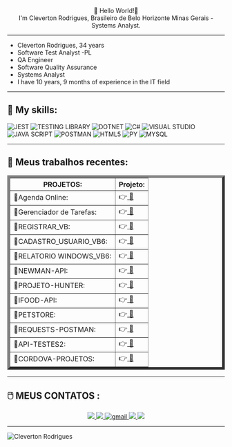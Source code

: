 
<p align="center">
👋 Hello World!👋  
     <br>
I'm Cleverton Rodrigues, Brasileiro de Belo Horizonte Minas Gerais - Systems Analyst.
</p>

**************************************************************************************************************


* Cleverton Rodrigues, 34 years
* Software Test Analyst -PL
* QA Engineer
* Software Quality Assurance
* Systems Analyst
* I have 10 years, 9 months of experience in the IT field

**************************************************************************************************************
## **💬 My skills:**

<p align="center" >
  
![JEST](https://img.shields.io/badge/Jest-323330?style=for-the-badge&logo=Jest&logoColor=white)
![TESTING LIBRARY](https://img.shields.io/badge/testing%20library-323330?style=for-the-badge&logo=testing-library&logoColor=red)
![DOTNET](https://img.shields.io/badge/.NET-5C2D91?style=for-the-badge&logo=.net&logoColor=white)
![C#](https://img.shields.io/badge/C%23-239120?style=for-the-badge&logo=c-sharp&logoColor=white)
![VISUAL STUDIO](https://img.shields.io/badge/Visual%20Studio%20Code-0078d7.svg?style=for-the-badge&logo=visual-studio-code&logoColor=white)
![JAVA SCRIPT](https://img.shields.io/badge/javascript-%23323330.svg?style=for-the-badge&logo=javascript&logoColor=%23F7DF1E)
![POSTMAN](https://voyager.postman.com/logo/postman-logo-icon-orange.svg?style=for-the-badge&logo=node.js&logoColor=white)
![HTML5](https://img.shields.io/badge/html5-%23E34F26.svg?style=for-the-badge&logo=html5&logoColor=white)
![PY](https://img.shields.io/badge/Python-3776AB?style=for-the-badge&logo=python&logoColor=white)
![MYSQL](https://img.shields.io/badge/MySQL-00000F?style=for-the-badge&logo=mysql&logoColor=white)




</p>

**************************************************************************************************************


## **🚀 Meus trabalhos recentes**:

<p align="center" >

<table border="6">

<colgroup>
<col><col align="char" char=".">
<thead>
<tr><th> PROJETOS: </th><th>Projeto:</th></tr>
<tbody>
     
<tr><td>🤖Agenda Online:</td><td> 👉<a href="https://github.com/ClevertonR/AgendaCR1"> 💾</a>   </td></tr>
<tr><td>🤖Gerenciador de Tarefas:</td><td> 👉<a href="https://github.com/ClevertonR/TAREFAS/blob/main/README.md"> 💾</a>   </td></tr>
<tr><td>🤖REGISTRAR_VB:    </td><td> 👉<a href="https://github.com/ClevertonR/Registrar/tree/main"> 💾</a>   </td></tr>
<tr><td>🤖CADASTRO_USUARIO_VB6:    </td><td> 👉<a href="https://github.com/ClevertonR/Cadastro-de-usu-rio-VB6"> 💾</a>   </td></tr>
<tr><td>🤖RELATORIO WINDOWS_VB6:   </td><td> 👉<a href="https://github.com/ClevertonR/Relatorios/tree/main"> 💾</a>      </td></tr>
<tr><td>🤖NEWMAN-API:              </td><td> 👉<a href="https://github.com/ClevertonR/newman"> 💾</a>                       </td></tr>
<tr><td>🤖PROJETO-HUNTER:          </td><td> 👉<a href="https://github.com/ClevertonR/Projeto-Hunter"> 💾</a>               </td></tr>
<tr><td>🤖IFOOD-API:               </td><td> 👉<a href="https://github.com/ClevertonR/PROJETO-IFOOD-API"> 💾</a>            </td></tr>
<tr><td>🤖PETSTORE:                </td><td> 👉<a href="https://github.com/ClevertonR/PetStore"> 💾</a>                     </td></tr>
<tr><td>🤖REQUESTS-POSTMAN:        </td><td> 👉<a href="https://github.com/ClevertonR/REQUESTS-POSTMAN"> 💾</a>             </td></tr>
<tr><td>🤖API-TESTES2:             </td><td> 👉<a href="https://github.com/ClevertonR/API-TESTES2"> 💾</a>                  </td></tr>
<tr><td>🤖CORDOVA-PROJETOS:       </td><td> 👉<a href="https://github.com/ClevertonR/SCANTECH-PROJETO"> 💾</a>             </td></tr>

</tbody>
</table>

</p>

                                                           
***************************************************************************************************************                                                              
## 🖱️ MEUS CONTATOS :
     
<p align="center">
    <a href="https://twitter.com/ClebimRodrigues">
    <img src="https://img.shields.io/badge/Twitter-307cc5?style=for-the-badge&logo=twitter&logoColor=white"/>
    </a>
    <a href="https://www.linkedin.com/in/clevertonrodrigues?original_referer=">
    <img src="https://img.shields.io/badge/LinkedIn-307cc5?style=for-the-badge&logo=linkedin&logoColor=white"/>
    </a>
    <a href="mailto:clebimnid@gmail.com">
    <img alt=gmail src="https://img.shields.io/badge/Gmail-D14836?style=for-the-badge&logo=gmail&logoColor=white"/>
    </a>
    <a href="https://is.gd/MeuWhatsAppAqui">
    <img src="https://img.shields.io/badge/WhatsApp-25D366?style=for-the-badge&logo=whatsapp&logoColor=white">
    </a>
    <a href="https://clevertonrodrigues.blogspot.com/">
    <img src="https://img.shields.io/badge/Blogger-FF5722?style=for-the-badge&logo=blogger&logoColor=white">
    </a>

    
**************************************************************************************************************************************************************************************

<p align="center" >

![Cleverton Rodrigues](https://github-readme-stats.vercel.app/api?username=ClevertonR&show_icons=true&theme=dark)

</p>


